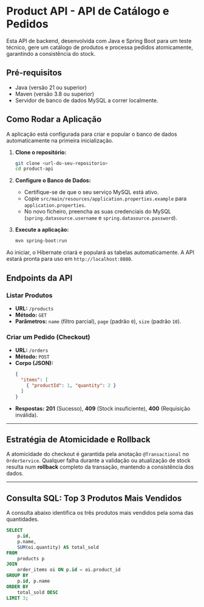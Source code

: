 # Product API - API de Catálogo e Pedidos

Esta API de backend, desenvolvida com Java e Spring Boot para um teste técnico, gere um catálogo de produtos e processa pedidos atomicamente, garantindo a consistência do stock.

## Pré-requisitos

* Java (versão 21 ou superior)
* Maven (versão 3.8 ou superior)
* Servidor de banco de dados MySQL a correr localmente.

## Como Rodar a Aplicação

A aplicação está configurada para criar e popular o banco de dados automaticamente na primeira inicialização.

1.  **Clone o repositório:**
    ```bash
    git clone <url-do-seu-repositorio>
    cd product-api
    ```

2.  **Configure o Banco de Dados:**
    -   Certifique-se de que o seu serviço MySQL está ativo.
    -   Copie `src/main/resources/application.properties.example` para `application.properties`.
    -   No novo ficheiro, preencha as suas credenciais do MySQL (`spring.datasource.username` e `spring.datasource.password`).

3.  **Execute a aplicação:**
    ```bash
    mvn spring-boot:run
    ```

Ao iniciar, o Hibernate criará e populará as tabelas automaticamente. A API estará pronta para uso em `http://localhost:8080`.

## Endpoints da API

### Listar Produtos

-   **URL:** `/products`
-   **Método:** `GET`
-   **Parâmetros:** `name` (filtro parcial), `page` (padrão `0`), `size` (padrão `10`).

### Criar um Pedido (Checkout)

-   **URL:** `/orders`
-   **Método:** `POST`
-   **Corpo (JSON):**
    ```json
    {
      "items": [
        { "productId": 1, "quantity": 2 }
      ]
    }
    ```
-   **Respostas:** **201** (Sucesso), **409** (Stock insuficiente), **400** (Requisição inválida).

---

## Estratégia de Atomicidade e Rollback

A atomicidade do checkout é garantida pela anotação `@Transactional` no `OrderService`. Qualquer falha durante a validação ou atualização de stock resulta num **rollback** completo da transação, mantendo a consistência dos dados.

---

## Consulta SQL: Top 3 Produtos Mais Vendidos

A consulta abaixo identifica os três produtos mais vendidos pela soma das quantidades.

```sql
SELECT
    p.id,
    p.name,
    SUM(oi.quantity) AS total_sold
FROM
    products p
JOIN
    order_items oi ON p.id = oi.product_id
GROUP BY
    p.id, p.name
ORDER BY
    total_sold DESC
LIMIT 3;